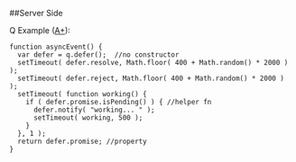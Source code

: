 ##Server Side

Q Example ([A+](http://promises-aplus.github.io/promises-spec/)):

    function asyncEvent() {
      var defer = q.defer();  //no constructor
      setTimeout( defer.resolve, Math.floor( 400 + Math.random() * 2000 ) );
      setTimeout( defer.reject, Math.floor( 400 + Math.random() * 2000 ) );
      setTimeout( function working() {
        if ( defer.promise.isPending() ) { //helper fn
          defer.notify( "working... " );
          setTimeout( working, 500 );
        }
      }, 1 );
      return defer.promise; //property
    }

